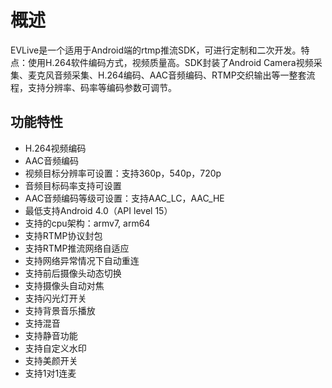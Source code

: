 # 概述
EVLive是一个适用于Android端的rtmp推流SDK，可进行定制和二次开发。特点：使用H.264软件编码方式，视频质量高。SDK封装了Android Camera视频采集、麦克风音频采集、H.264编码、AAC音频编码、RTMP交织输出等一整套流程，支持分辨率、码率等编码参数可调节。

## 功能特性

* H.264视频编码
* AAC音频编码
* 视频目标分辨率可设置：支持360p，540p，720p
* 音频目标码率支持可设置
* AAC音频编码等级可设置：支持AAC_LC，AAC_HE
* 最低支持Android 4.0（API level 15）
* 支持的cpu架构：armv7, arm64
* 支持RTMP协议封包
* 支持RTMP推流网络自适应
* 支持网络异常情况下自动重连
* 支持前后摄像头动态切换
* 支持摄像头自动对焦
* 支持闪光灯开关
* 支持背景音乐播放
* 支持混音
* 支持静音功能
* 支持自定义水印
* 支持美颜开关
* 支持1对1连麦

